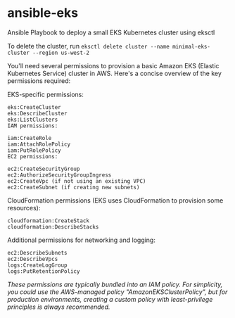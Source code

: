 
# ansible-eks
Ansible Playbook to deploy a small EKS Kubernetes cluster using eksctl

To delete the cluster, run `eksctl delete cluster --name minimal-eks-cluster --region us-west-2`

You'll need several permissions to provision a basic Amazon EKS (Elastic Kubernetes Service) cluster in AWS. Here's a concise overview of the key permissions required:

EKS-specific permissions:

    eks:CreateCluster
    eks:DescribeCluster
    eks:ListClusters
    IAM permissions:

    iam:CreateRole
    iam:AttachRolePolicy
    iam:PutRolePolicy
    EC2 permissions:

    ec2:CreateSecurityGroup
    ec2:AuthorizeSecurityGroupIngress
    ec2:CreateVpc (if not using an existing VPC)
    ec2:CreateSubnet (if creating new subnets)

CloudFormation permissions (EKS uses CloudFormation to provision some resources):

    cloudformation:CreateStack
    cloudformation:DescribeStacks

Additional permissions for networking and logging:

    ec2:DescribeSubnets
    ec2:DescribeVpcs
    logs:CreateLogGroup
    logs:PutRetentionPolicy

*These permissions are typically bundled into an IAM policy. For simplicity, you could use the AWS-managed policy "AmazonEKSClusterPolicy", but for production environments, creating a custom policy with least-privilege principles is always recommended.*

